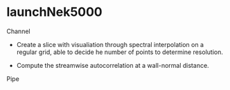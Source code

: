 # launchNek5000

Channel
  - Create a slice with visualiation through spectral interpolation on a regular grid, able to decide he number of points to determine resolution.

  - Compute the streamwise autocorrelation at a wall-normal distance.


Pipe
